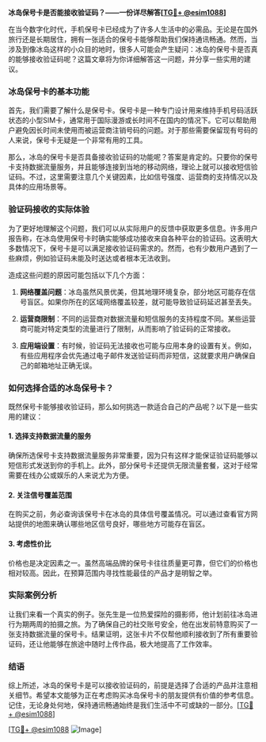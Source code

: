 **冰岛保号卡是否能接收验证码？——一份详尽解答[[TG💪+ @esim1088](https://t.me/s/esim1088)]**

在当今数字化时代，手机保号卡已经成为了许多人生活中的必需品。无论是在国外旅行还是长期居住，拥有一张适合的保号卡能够帮助我们保持通讯畅通。然而，当涉及到像冰岛这样的小众目的地时，很多人可能会产生疑问：冰岛的保号卡是否真的能够接收验证码呢？这篇文章将为你详细解答这一问题，并分享一些实用的建议。

### 冰岛保号卡的基本功能

首先，我们需要了解什么是保号卡。保号卡是一种专门设计用来维持手机号码活跃状态的小型SIM卡，通常用于国际漫游或长时间不在国内的情况下。它可以帮助用户避免因长时间未使用而被运营商注销号码的问题。对于那些需要保留现有号码的人来说，保号卡无疑是一个非常有用的工具。

那么，冰岛的保号卡是否具备接收验证码的功能呢？答案是肯定的。只要你的保号卡支持数据流量服务，并且能够连接到当地的移动网络，理论上就可以接收短信验证码。不过，这里需要注意几个关键因素，比如信号强度、运营商的支持情况以及具体的应用场景等。

### 验证码接收的实际体验

为了更好地理解这个问题，我们可以从实际用户的反馈中获取更多信息。许多用户报告称，在冰岛使用保号卡时确实能够成功接收来自各种平台的验证码。这表明大多数情况下，保号卡是可以满足接收验证码需求的。然而，也有少数用户遇到了一些麻烦，例如验证码未能及时送达或者根本无法收到。

造成这些问题的原因可能包括以下几个方面：

1. **网络覆盖问题**：冰岛虽然风景优美，但其地理环境复杂，部分地区可能存在信号盲区。如果你所在的区域网络覆盖较差，就可能导致验证码延迟甚至丢失。
   
2. **运营商限制**：不同的运营商对数据流量和短信服务的支持程度不同。某些运营商可能对特定类型的流量进行了限制，从而影响了验证码的正常接收。

3. **应用端设置**：有时候，验证码无法接收也可能与应用本身的设置有关。例如，有些应用程序会优先通过电子邮件发送验证码而非短信，这就要求用户确保自己的邮箱地址正确无误。

### 如何选择合适的冰岛保号卡？

既然保号卡能够接收验证码，那么如何挑选一款适合自己的产品呢？以下是一些实用的建议：

#### 1. 选择支持数据流量的服务
确保所选保号卡支持数据流量服务非常重要，因为只有这样才能保证验证码能够以短信形式发送到你的手机上。此外，部分保号卡还提供无限流量套餐，这对于经常需要在线办公或娱乐的人来说尤为方便。

#### 2. 关注信号覆盖范围
在购买之前，务必查询该保号卡在冰岛的具体信号覆盖情况。可以通过查看官方网站提供的地图来确认哪些地区信号良好，哪些地方可能存在盲区。

#### 3. 考虑性价比
价格也是决定因素之一。虽然高端品牌的保号卡往往质量更可靠，但它们的价格也相对较高。因此，在预算范围内寻找性能最佳的产品才是明智之举。

### 实际案例分析

让我们来看一个真实的例子。张先生是一位热爱探险的摄影师，他计划前往冰岛进行为期两周的拍摄之旅。为了确保自己的社交账号安全，他在出发前特意购买了一张支持数据流量的保号卡。结果证明，这张卡片不仅帮他顺利接收到了所有重要验证码，还让他能够在旅途中随时上传作品，极大地提高了工作效率。

### 结语

综上所述，冰岛的保号卡是可以接收验证码的，前提是选择了合适的产品并注意相关细节。希望本文能够为正在考虑购买冰岛保号卡的朋友提供有价值的参考信息。记住，无论身处何地，保持通讯畅通始终是我们生活中不可或缺的一部分。[[TG💪+ @esim1088](https://t.me/s/esim1088)]

[[TG💪+ @esim1088](https://t.me/s/esim1088) ![Image](https://i.postimg.cc/4NQfJmqS/Snipaste-2025-05-13-00-14-12.png)]